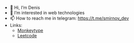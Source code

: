 - 👋 Hi, I’m Denis
- 👀 I’m interested in web technologies
- 📫 How to reach me in telegram: https://t.me/smirnov_dev
- Links: 
  - [Monkeytype](https://monkeytype.com/account)
  - [Leetcode](https://leetcode.com/icesfrost/)
